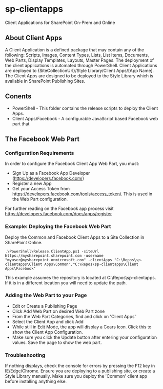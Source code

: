 # sp-clientapps
Client Applications for SharePoint On-Prem and Online

## About Client Apps
A Client Application is a defined package that may contain any of the following: Scripts, Images, Content Types, Lists, List Items, Documents, Web Parts, Display Templates, Layouts, Master Pages.
The deployment of the client applications is automated through PowerShell. 
Client Applications are deployed to {SiteCollectionUrl}/Style Library/Client Apps/[App Name].
The Client Apps are designed to be deployed to the Style Library which is available in SharePoint Publishing Sites.  

## Conents
* PowerShell - This folder contains the release scripts to deploy the Client Apps.
* Client Apps/Facebook - A configurable JavaScript based Facebook web part that 


## The Facebook Web Part

### Configuration Requirements

In order to configure the Facebook Client App Web Part, you must:
* Sign Up as a Facebook App Developer (https://developers.facebook.com/)
* Register a new App 
* Get your Access Token from https://developers.facebook.com/tools/access_token/.  This is used in the Web Part configuration.

For further reading on the Facebook app process visit https://developers.facebook.com/docs/apps/register

### Example: Deploying the Facebook Web Part 

Deploy the Common and Facebook Client Apps to a Site Collection in SharePoint Online.
```
.\PowerShell\Release.ClientApp.ps1 -siteUrl https://mysharepoint.sharepoint.com -username "myuser@mysharepoint.onmicrosoft.com" -clientApps "C:\Repos\sp-clientapps\Client Apps\Common","C:\Repos\sp-clientapps\Client Apps\Facebook"
```
This example assumes the repository is located at C:\Repos\sp-clientapps.  If it is in a different location you will need to update the path.

### Adding the Web Part to your Page

* Edit or Create a Publishing Page
* Click Add Web Part on desired Web Part zone
* From the Web Part Categories, find and click on 'Client Apps'
* Select the Client App and click Add
* While still in Edit Mode, the app will display a Gears Icon.  Click this to show the Client App Configuration.
* Make sure you click the Update button after entering your configuration values.  Save the page to show the web part.

### Troubleshooting

If nothing displays, check the console for errors by pressing the F12 key in IE/Edge/Chrome.
Ensure you are deploying to a publishing site, or create a Style Library manually.
Make sure you deploy the 'Common' client app before installing anything else.
